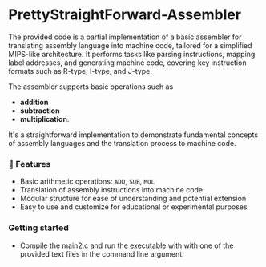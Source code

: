 # PrettyStraightForward-Assembler
The provided code is a partial implementation of a basic assembler for translating assembly language into machine code, tailored for a simplified MIPS-like architecture. It performs tasks like parsing instructions, mapping label addresses, and generating machine code, covering key instruction formats such as R-type, I-type, and J-type. 

The assembler supports basic operations such as 
- **addition** 
- **subtraction**
- **multiplication**.

It's a straightforward implementation to demonstrate fundamental concepts of assembly languages and the translation process to machine code.

### 🚀 Features

- Basic arithmetic operations: `ADD`, `SUB`, `MUL`
- Translation of assembly instructions into machine code
- Modular structure for ease of understanding and potential extension
- Easy to use and customize for educational or experimental purposes

### Getting started 
- Compile the main2.c and run the executable with with one of the provided text files in the command line argument.

